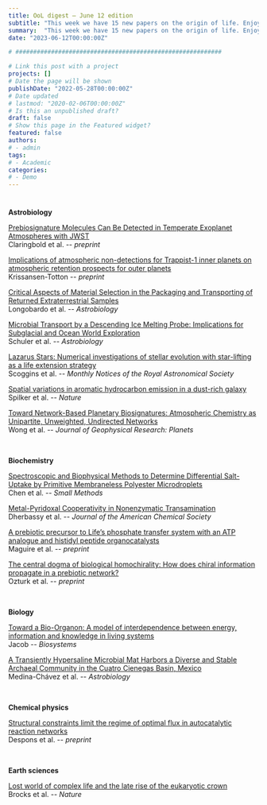 ```yaml
---
title: OoL digest — June 12 edition
subtitle: "This week we have 15 new papers on the origin of life. Enjoy!"
summary:  "This week we have 15 new papers on the origin of life. Enjoy!"
date: "2023-06-12T00:00:00Z"

# ##########################################################

# Link this post with a project
projects: []
# Date the page will be shown
publishDate: "2022-05-28T00:00:00Z"
# Date updated
# lastmod: "2020-02-06T00:00:00Z"
# Is this an unpublished draft?
draft: false
# Show this page in the Featured widget?
featured: false
authors:
# - admin
tags:
# - Academic
categories:
# - Demo
---
```


# ##########################################################

**Astrobiology**

[Prebiosignature Molecules Can Be Detected in Temperate Exoplanet Atmospheres with JWST](https://doi.org/10.48550/arXiv.2306.02897) <br> Claringbold et al. -- *preprint*

[Implications of atmospheric non-detections for Trappist-1 inner planets on atmospheric retention prospects for outer planets](https://doi.org/10.48550/arXiv.2306.05397) <br> Krissansen-Totton -- *preprint*

[Critical Aspects of Material Selection in the Packaging and Transporting of Returned Extraterrestrial Samples](https://doi.org/10.1089/ast.2022.0067) <br> Longobardo et al. -- *Astrobiology*

[Microbial Transport by a Descending Ice Melting Probe: Implications for Subglacial and Ocean World Exploration](https://doi.org/10.1089/ast.2021.0106) <br> Schuler et al. -- *Astrobiology*

[Lazarus Stars: Numerical investigations of stellar evolution with star-lifting as a life extension strategy](https://doi.org/10.1093/mnras/stad1617) <br> Scoggins et al. -- *Monthly Notices of the Royal Astronomical Society*

[Spatial variations in aromatic hydrocarbon emission in a dust-rich galaxy](https://doi.org/10.1038/s41586-023-05998-6) <br> Spilker et al. -- *Nature*

[Toward Network-Based Planetary Biosignatures: Atmospheric Chemistry as Unipartite, Unweighted, Undirected Networks](https://doi.org/10.1029/2022JE007658) <br> Wong et al. -- *Journal of Geophysical Research: Planets*

<br>

**Biochemistry**

[Spectroscopic and Biophysical Methods to Determine Differential Salt-Uptake by Primitive Membraneless Polyester Microdroplets](https://doi.org/10.1002/smtd.202300119) <br> Chen et al. -- *Small Methods*

[Metal-Pyridoxal Cooperativity in Nonenzymatic Transamination](https://doi.org/10.1021/jacs.3c03542) <br> Dherbassy et al. -- *Journal of the American Chemical Society*

[A prebiotic precursor to Life’s phosphate transfer system with an ATP analogue and histidyl peptide organocatalysts](https://doi.org/10.26434/chemrxiv-2023-3cc8p) <br> Maguire et al. -- *preprint*

[The central dogma of biological homochirality: How does chiral information propagate in a prebiotic network?](https://doi.org/10.48550/arXiv.2306.01803) <br> Ozturk et al. -- *preprint*

<br>

**Biology**

[Toward a Bio-Organon: A model of interdependence between energy, information and knowledge in living systems](https://doi.org/10.1016/j.biosystems.2023.104939) <br> Jacob -- *Biosystems*

[A Transiently Hypersaline Microbial Mat Harbors a Diverse and Stable Archaeal Community in the Cuatro Cienegas Basin, Mexico](https://doi.org/10.1089/ast.2021.0047) <br> Medina-Chávez et al. -- *Astrobiology*

<br>

**Chemical physics**

[Structural constraints limit the regime of optimal flux in autocatalytic reaction networks](https://doi.org/10.48550/arXiv.2306.02366) <br> Despons et al. -- *preprint*

<br>

**Earth sciences**

[Lost world of complex life and the late rise of the eukaryotic crown](https://doi.org/10.1038/s41586-023-06170-w) <br> Brocks et al. -- *Nature*

<br>

